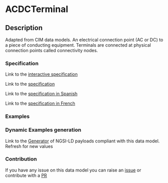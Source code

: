 # ACDCTerminal

## Description 

Adapted from CIM data models. An electrical connection point (AC or DC) to a piece of conducting equipment. Terminals are connected at physical connection points called connectivity nodes.
### Specification

Link to the [interactive specification](https://swagger.lab.fiware.org/?url=https://smart-data-models.github.io/dataModel.EnergyCIM/ACDCTerminal/swagger.yaml)

Link to the [specification](https://smart-data-models.github.io/dataModel.EnergyCIM/ACDCTerminal/doc/spec.md)

Link to the [specification in Spanish](https://smart-data-models.github.io/dataModel.EnergyCIM/ACDCTerminal/doc/spec_ES.md)

Link to the [specification in French](https://smart-data-models.github.io/dataModel.EnergyCIM/ACDCTerminal/doc/spec_FR.md)
### Examples
### Dynamic Examples generation

Link to the [Generator](https://smartdatamodels.org/extra/ngsi-ld_generator_v0.91.php?schemaUrl=https://raw.githubusercontent.com/smart-data-models/dataModel.EnergyCIM/master/ACDCTerminal/schema.json&email=info@smartdatamodels.org) of NGSI-LD payloads compliant with this data model. Refresh for new values
### Contribution

 If you have any issue on this data model you can raise an [issue](https://github.com/smart-data-models/dataModel.EnergyCIM/issues)  or contribute with a [PR](https://github.com/smart-data-models/dataModel.EnergyCIM/pulls)